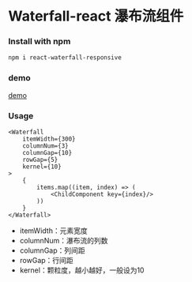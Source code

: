 # Waterfall-react 瀑布流组件

### Install with npm
```bash
npm i react-waterfall-responsive
```
### demo
[demo](https://jyoketsu.github.io/react-waterfall-responsive/)
### Usage
```
<Waterfall
    itemWidth={300}
    columnNum={3}
    columnGap={10}
    rowGap={5}
    kernel={10}
>
    {
        items.map((item, index) => (
            <ChildComponent key={index}/>
        ))
    }
</Waterfall>
```
- itemWidth：元素宽度
- columnNum：瀑布流的列数
- columnGap：列间距
- rowGap：行间距
- kernel：颗粒度，越小越好，一般设为10